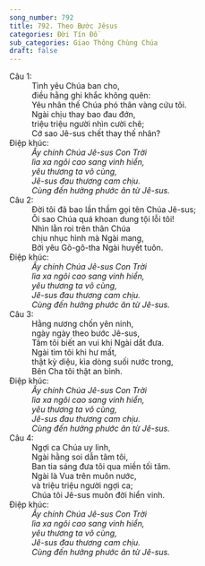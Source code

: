 ```yaml
---
song_number: 792
title: 792. Theo Bước Jêsus
categories: Đời Tín Đồ
sub_categories: Giao Thông Chùng Chúa
draft: false
---
```

<dl><dt>Câu 1:</dt><dd data-verse="1">Tình yêu Chúa ban cho, <br/>điều hằng ghi khắc không quên: <br/>Yêu nhân thế Chúa phó thân vàng cứu tôi. <br/>Ngài chịu thay bao đau đớn, <br/>triệu triệu người nhìn cười chê; <br/>Cớ sao Jê-sus chết thay thế nhân? </dd><dt>Điệp khúc:</dt><dd data-chorus="1"><em>Ấy chính Chúa Jê-sus Con Trời <br/>lìa xa ngôi cao sang vinh hiển, <br/>yêu thương ta vô cùng, <br/>Jê-sus đau thương cam chịu. <br/>Cùng đến hưởng phước ân từ Jê-sus. </em></dd><dt>Câu 2:</dt><dd data-verse="2">Đời tôi đã bao lần thầm gọi tên Chúa Jê-sus; <br/>Ôi sao Chúa quá khoan dung tội lỗi tôi! <br/>Nhìn lằn roi trên thân Chúa <br/>chịu nhục hình mà Ngài mang, <br/>Bởi yêu Gô-gô-tha Ngài huyết tuôn. </dd><dt>Điệp khúc:</dt><dd data-chorus="1"><em>Ấy chính Chúa Jê-sus Con Trời <br/>lìa xa ngôi cao sang vinh hiển, <br/>yêu thương ta vô cùng, <br/>Jê-sus đau thương cam chịu. <br/>Cùng đến hưởng phước ân từ Jê-sus. </em></dd><dt>Câu 3:</dt><dd data-verse="3">Hằng nương chốn yên ninh, <br/>ngày ngày theo bước Jê-sus, <br/>Tâm tôi biết an vui khi Ngài dắt đưa. <br/>Ngài tìm tôi khi hư mất, <br/>thật kỳ diệu, kìa dòng suối nước trong, <br/>Bên Cha tôi thật an bình. </dd><dt>Điệp khúc:</dt><dd data-chorus="1"><em>Ấy chính Chúa Jê-sus Con Trời <br/>lìa xa ngôi cao sang vinh hiển, <br/>yêu thương ta vô cùng, <br/>Jê-sus đau thương cam chịu. <br/>Cùng đến hưởng phước ân từ Jê-sus. </em></dd><dt>Câu 4:</dt><dd data-verse="4">Ngợi ca Chúa uy linh, <br/>Ngài hằng soi dẫn tâm tôi, <br/>Ban tia sáng đưa tôi qua miền tối tăm. <br/>Ngài là Vua trên muôn nước, <br/>và triệu triệu người ngợi ca; <br/>Chúa tôi Jê-sus muôn đời hiển vinh. </dd><dt>Điệp khúc:</dt><dd data-chorus="1"><em>Ấy chính Chúa Jê-sus Con Trời <br/>lìa xa ngôi cao sang vinh hiển, <br/>yêu thương ta vô cùng, <br/>Jê-sus đau thương cam chịu. <br/>Cùng đến hưởng phước ân từ Jê-sus. </em></dd></dl>